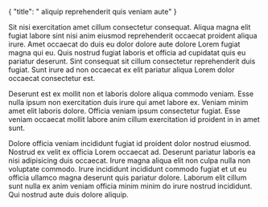 {
  "title": " aliquip reprehenderit quis veniam aute"
}

Sit nisi exercitation amet cillum consectetur consequat. Aliqua magna elit fugiat labore sint nisi anim eiusmod reprehenderit occaecat proident aliqua irure. Amet occaecat do duis eu dolor dolore aute dolore Lorem fugiat magna qui eu. Quis nostrud fugiat laboris et officia ad cupidatat quis eu pariatur deserunt. Sint consequat sit cillum consectetur reprehenderit duis fugiat. Sunt irure ad non occaecat ex elit pariatur aliqua Lorem dolor occaecat consectetur est.

Deserunt est ex mollit non et laboris dolore aliqua commodo veniam. Esse nulla ipsum non exercitation duis irure qui amet labore ex. Veniam minim amet elit laboris dolore. Officia veniam ipsum consectetur fugiat. Esse veniam occaecat mollit labore anim cillum exercitation id proident in in amet sunt.

Dolore officia veniam incididunt fugiat id proident dolor nostrud eiusmod. Nostrud ex velit ex officia Lorem occaecat ad. Deserunt pariatur laboris ea nisi adipisicing duis occaecat. Irure magna aliqua elit non culpa nulla non voluptate commodo. Irure incididunt incididunt commodo fugiat et ut eu officia ullamco magna deserunt quis pariatur dolore. Laborum elit cillum sunt nulla ex anim veniam officia minim minim do irure nostrud incididunt. Qui nostrud aute duis dolore aliquip.